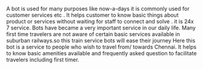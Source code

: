 A bot is used for many purposes like now-a-days it is commonly used for customer services etc . It helps customer to know basic things about product or services without waiting for staff to connect and solve . it is 24x 7 service. Bots have became a very important service in our daily life. 
Many first time travelers are not aware of certain basic services available in suburban railways.so this train service bots will ease their journey 
Here this bot is a service to people who wish to travel from/ towards Chennai. It helps to know basic amenities available and frequently asked question to facilitate travelers including first timer.
